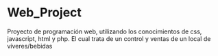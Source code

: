 # Web_Project 

Proyecto de programación web, utilizando los conocimientos de css, javascript, html y php. El cual trata de un control y ventas de un local de víveres/bebidas